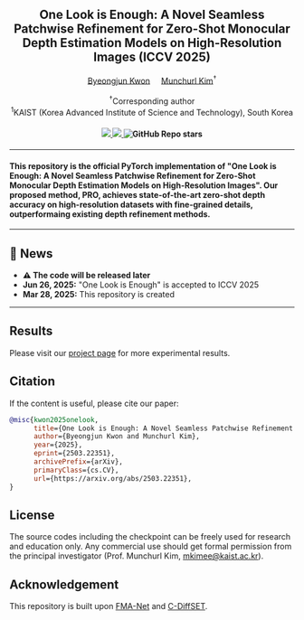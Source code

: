 <div align="center">
<h2>One Look is Enough: A Novel Seamless Patchwise Refinement for Zero-Shot  Monocular Depth Estimation Models on High-Resolution Images (ICCV 2025)
</h2>

<div>    
    <a href='https://www.viclab.kaist.ac.kr/' target='_blank'>Byeongjun Kwon</a></sup>&nbsp&nbsp&nbsp&nbsp;
    <a href='https://www.viclab.kaist.ac.kr/' target='_blank'>Munchurl Kim</a><sup>†</sup>
</div>
<br>
<div>
    <sup>†</sup>Corresponding author</span>
</div>
<div>
    <sup>1</sup>KAIST (Korea Advanced Institute of Science and Technology), South Korea</span>
</div>

<div>
    <h4 align="center">
        <a href="https://kaist-viclab.github.io/One-Look-is-Enough_site/" target='_blank'>
        <img src="https://img.shields.io/badge/🏠-Project%20Page-blue">
        </a>
        <a href="http://arxiv.org/abs/2503.22351" target='_blank'>
        <img src="https://img.shields.io/badge/arXiv-2503.22351-b31b1b.svg">
        </a>
        <img alt="GitHub Repo stars" src="https://img.shields.io/github/stars/KAIST-VICLab/One-Look-is-Enough">
    </h4>
</div>
</div>

---

<h4>
This repository is the official PyTorch implementation of "One Look is Enough: A Novel Seamless Patchwise Refinement for Zero-Shot Monocular Depth Estimation Models on High-Resolution Images". Our proposed method, PRO, achieves state-of-the-art zero-shot depth accuracy on high-resolution datasets with fine-grained details, outperformaing existing depth refinement methods.
</h4>

---

## 📧 News
- **⚠ The code will be released later**
- **Jun 26, 2025:** "One Look is Enough" is accepted to ICCV 2025
- **Mar 28, 2025:** This repository is created

---

## Results
Please visit our [project page](https://kaist-viclab.github.io/One-Look-is-Enough_site/) for more experimental results.

## Citation
If the content is useful, please cite our paper:
```bibtex
@misc{kwon2025onelook,
      title={One Look is Enough: A Novel Seamless Patchwise Refinement for Zero-Shot Monocular Depth Estimation Models on High-Resolution Images}, 
      author={Byeongjun Kwon and Munchurl Kim},
      year={2025},
      eprint={2503.22351},
      archivePrefix={arXiv},
      primaryClass={cs.CV},
      url={https://arxiv.org/abs/2503.22351}, 
}
```

## License
The source codes including the checkpoint can be freely used for research and education only. Any commercial use should get formal permission from the principal investigator (Prof. Munchurl Kim, mkimee@kaist.ac.kr).

## Acknowledgement
This repository is built upon [FMA-Net](https://github.com/KAIST-VICLab/FMA-Net/) and [C-DiffSET](https://github.com/KAIST-VICLab/C-DiffSET).